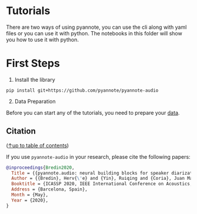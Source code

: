 # Tutorials

There are two ways of using pyannote, you can use the cli along with yaml files or you can use it with python. The notebooks in this folder will show you how to use it with python.

# First Steps

1. Install the library

```
pip install git+https://github.com/pyannote/pyannote-audio
```

2. Data Preparation

Before you can start any of the tutorials, you need to prepare your [data](tutorials/data_preparation/). 

## Citation
([↑up to table of contents](#table-of-contents))

If you use `pyannote-audio` in your research, please cite the following papers:

```bibtex
@inproceedings{Bredin2020,
  Title = {{pyannote.audio: neural building blocks for speaker diarization}},
  Author = {{Bredin}, Herv{\'e} and {Yin}, Ruiqing and {Coria}, Juan Manuel and {Gelly}, Gregory and {Korshunov}, Pavel and {Lavechin}, Marvin and {Fustes}, Diego and {Titeux}, Hadrien and {Bouaziz}, Wassim and {Gill}, Marie-Philippe},
  Booktitle = {ICASSP 2020, IEEE International Conference on Acoustics, Speech, and Signal Processing},
  Address = {Barcelona, Spain},
  Month = {May},
  Year = {2020},
}
```

